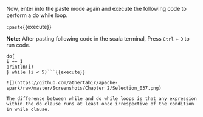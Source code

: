Now, enter into the paste mode again and execute the following code to perform a do while loop.

`:paste`{{execute}}

**Note:** After pasting following code in the scala terminal, Press  `Ctrl` + `D` to run code.

```var i = 0
do{
i += 1
println(i)
} while (i < 5)```{{execute}}

![](https://github.com/athertahir/apache-spark/raw/master/Screenshots/Chapter 2/Selection_037.png)

The difference between while and do while loops is that any expression within the do clause runs at least once irrespective of the condition in while clause.
